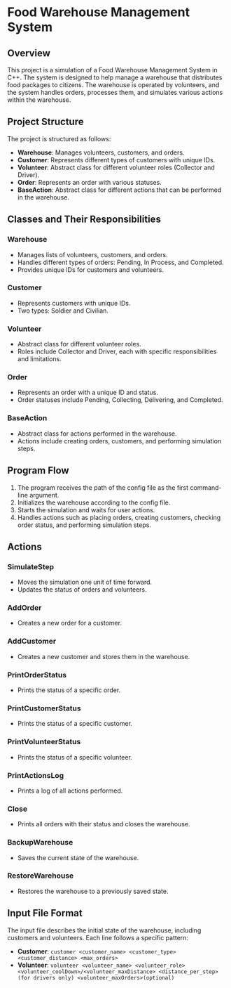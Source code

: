 # Food Warehouse Management System

## Overview
This project is a simulation of a Food Warehouse Management System in C++. The system is designed to help manage a warehouse that distributes food packages to citizens. The warehouse is operated by volunteers, and the system handles orders, processes them, and simulates various actions within the warehouse.

## Project Structure
The project is structured as follows:
- **Warehouse**: Manages volunteers, customers, and orders.
- **Customer**: Represents different types of customers with unique IDs.
- **Volunteer**: Abstract class for different volunteer roles (Collector and Driver).
- **Order**: Represents an order with various statuses.
- **BaseAction**: Abstract class for different actions that can be performed in the warehouse.

## Classes and Their Responsibilities
### Warehouse
- Manages lists of volunteers, customers, and orders.
- Handles different types of orders: Pending, In Process, and Completed.
- Provides unique IDs for customers and volunteers.

### Customer
- Represents customers with unique IDs.
- Two types: Soldier and Civilian.

### Volunteer
- Abstract class for different volunteer roles.
- Roles include Collector and Driver, each with specific responsibilities and limitations.

### Order
- Represents an order with a unique ID and status.
- Order statuses include Pending, Collecting, Delivering, and Completed.

### BaseAction
- Abstract class for actions performed in the warehouse.
- Actions include creating orders, customers, and performing simulation steps.

## Program Flow
1. The program receives the path of the config file as the first command-line argument.
2. Initializes the warehouse according to the config file.
3. Starts the simulation and waits for user actions.
4. Handles actions such as placing orders, creating customers, checking order status, and performing simulation steps.

## Actions
### SimulateStep
- Moves the simulation one unit of time forward.
- Updates the status of orders and volunteers.

### AddOrder
- Creates a new order for a customer.

### AddCustomer
- Creates a new customer and stores them in the warehouse.

### PrintOrderStatus
- Prints the status of a specific order.

### PrintCustomerStatus
- Prints the status of a specific customer.

### PrintVolunteerStatus
- Prints the status of a specific volunteer.

### PrintActionsLog
- Prints a log of all actions performed.

### Close
- Prints all orders with their status and closes the warehouse.

### BackupWarehouse
- Saves the current state of the warehouse.

### RestoreWarehouse
- Restores the warehouse to a previously saved state.


## Input File Format
The input file describes the initial state of the warehouse, including customers and volunteers. Each line follows a specific pattern:
- **Customer**: `customer <customer_name> <customer_type> <customer_distance> <max_orders>`
- **Volunteer**: `volunteer <volunteer_name> <volunteer_role> <volunteer_coolDown>/<volunteer_maxDistance> <distance_per_step>(for drivers only) <volunteer_maxOrders>(optional)`
